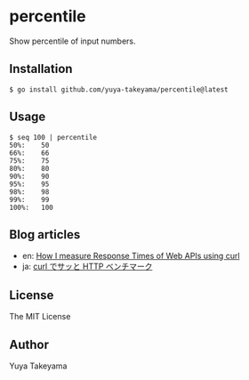 # percentile

Show percentile of input numbers.

## Installation

```
$ go install github.com/yuya-takeyama/percentile@latest
```

## Usage

```
$ seq 100 | percentile
50%:    50
66%:    66
75%:    75
80%:    80
90%:    90
95%:    95
98%:    98
99%:    99
100%:   100
```

## Blog articles

* en: [How I measure Response Times of Web APIs using curl](https://dev.to/yuyatakeyama/how-i-measure-response-times-of-web-apis-using-curl-6nh)
* ja: [curl でサッと HTTP ベンチマーク](https://qiita.com/yuya_takeyama/items/baf48a3f643e743a46b4)

## License

The MIT License

## Author

Yuya Takeyama
